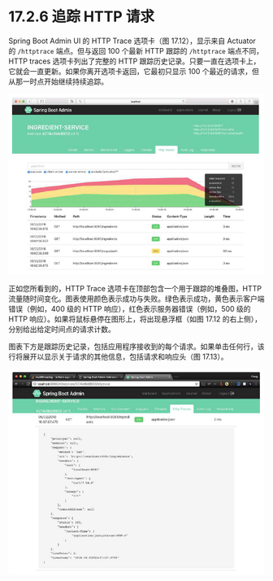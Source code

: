 # 17.2.6 追踪 HTTP 请求

Spring Boot Admin UI 的 HTTP Trace 选项卡（图 17.12），显示来自 Actuator 的 `/httptrace` 端点。但与返回 100 个最新 HTTP 跟踪的 `/httptrace` 端点不同，HTTP traces 选项卡列出了完整的 HTTP 跟踪历史记录。只要一直在选项卡上，它就会一直更新。如果你离开选项卡返回，它最初只显示 100 个最近的请求，但从那一时点开始继续持续追踪。

![&#x56FE;17.12 HTTP Trace &#x9009;&#x9879;&#x5361;&#x8DDF;&#x8E2A;&#x5E94;&#x7528;&#x7A0B;&#x5E8F;&#x6700;&#x8FD1;&#x7684; HTTP &#x6D41;&#x91CF;&#xFF0C;&#x5305;&#x62EC;&#x6709;&#x5173;&#x5BFC;&#x81F4;&#x9519;&#x8BEF;&#x7684;&#x8BF7;&#x6C42;&#x3002;](../../.gitbook/assets/17.12.png)

正如您所看到的，HTTP Trace 选项卡在顶部包含一个用于跟踪的堆叠图，HTTP 流量随时间变化。图表使用颜色表示成功与失败。绿色表示成功，黄色表示客户端错误（例如，400 级的 HTTP 响应），红色表示服务器错误（例如，500 级的 HTTP 响应）。如果将鼠标悬停在图形上，将出现悬浮框（如图 17.12 的右上侧），分别给出给定时间点的请求计数。

图表下方是跟踪历史记录，包括应用程序接收到的每个请求。如果单击任何行，该行将展开以显示关于请求的其他信息，包括请求和响应头（图 17.13）。

![&#x56FE;17.13 &#x5355;&#x51FB; HTTP Trace &#x9009;&#x9879;&#x5361;&#x4E0A;&#x7684;&#x67D0;&#x884C;&#x8BF7;&#x6C42;&#x6761;&#x76EE;&#xFF0C;&#x663E;&#x793A;&#x6709;&#x5173;&#x8BF7;&#x6C42;&#x7684;&#x5176;&#x4ED6;&#x8BE6;&#x7EC6;&#x4FE1;&#x606F;&#x3002;](../../.gitbook/assets/17.13.png)

